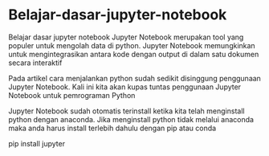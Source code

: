 # Belajar-dasar-jupyter-notebook
Belajar dasar jupyter notebook
Jupyter Notebook merupakan tool yang populer untuk mengolah data di python. Jupyter Notebook memungkinkan untuk mengintegrasikan antara kode dengan output di dalam satu dokumen secara interaktif

Pada artikel cara menjalankan python sudah sedikit disinggung penggunaan Jupyter Notebook. Kali ini kita akan kupas tuntas penggunaan Jupyter Notebook untuk pemrograman Python

Jupyter Notebook sudah otomatis terinstall ketika kita telah menginstall python dengan anaconda. Jika menginstall python tidak melalui anaconda maka anda harus install terlebih dahulu dengan pip atau conda

pip install jupyter
